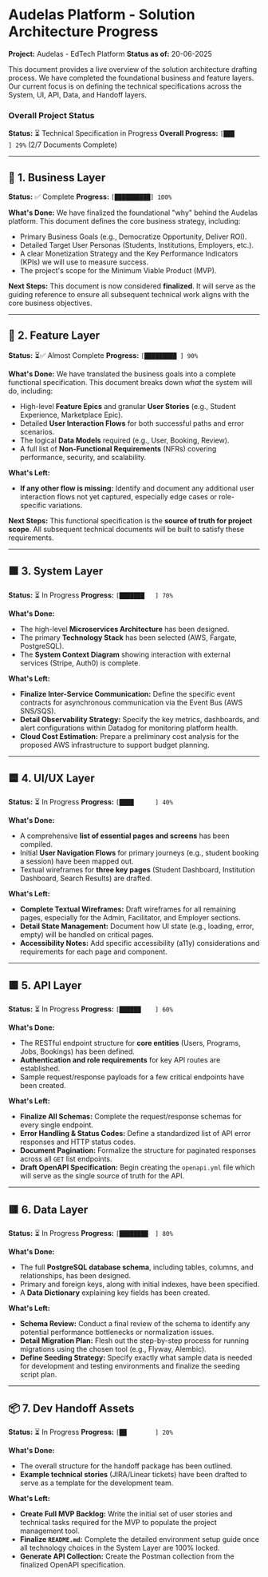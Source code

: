 # Audelas Platform - Solution Architecture Progress

**Project:** Audelas - EdTech Platform
**Status as of:** 20-06-2025

This document provides a live overview of the solution architecture drafting process. We have completed the foundational business and feature layers. Our current focus is on defining the technical specifications across the System, UI, API, Data, and Handoff layers.

### Overall Project Status
**Status:** ⏳ Technical Specification in Progress
**Overall Progress:** `[███       ] 29%` (2/7 Documents Complete)

---

## 🔷 1. Business Layer
**Status:** ✅ Complete
**Progress:** `[██████████] 100%`

**What's Done:** We have finalized the foundational "why" behind the Audelas platform. This document defines the core business strategy, including:
*   Primary Business Goals (e.g., Democratize Opportunity, Deliver ROI).
*   Detailed Target User Personas (Students, Institutions, Employers, etc.).
*   A clear Monetization Strategy and the Key Performance Indicators (KPIs) we will use to measure success.
*   The project's scope for the Minimum Viable Product (MVP).

**Next Steps:** This document is now considered **finalized**. It will serve as the guiding reference to ensure all subsequent technical work aligns with the core business objectives.

---

## 🔶 2. Feature Layer
**Status:** ⏳✅ Almost Complete
**Progress:** `[█████████ ] 90%`

**What's Done:** We have translated the business goals into a complete functional specification. This document breaks down *what* the system will do, including:
*   High-level **Feature Epics** and granular **User Stories** (e.g., Student Experience, Marketplace Epic).
*   Detailed **User Interaction Flows** for both successful paths and error scenarios.
*   The logical **Data Models** required (e.g., User, Booking, Review).
*   A full list of **Non-Functional Requirements** (NFRs) covering performance, security, and scalability.

**What's Left:**
* **If any other flow is missing:** Identify and document any additional user interaction flows not yet captured, especially edge cases or role-specific variations.

**Next Steps:** This functional specification is the **source of truth for project scope**. All subsequent technical documents will be built to satisfy these requirements.

---

## 🟩 3. System Layer
**Status:** ⏳ In Progress
**Progress:** `[███████   ] 70%`

**What's Done:**
*   The high-level **Microservices Architecture** has been designed.
*   The primary **Technology Stack** has been selected (AWS, Fargate, PostgreSQL).
*   The **System Context Diagram** showing interaction with external services (Stripe, Auth0) is complete.

**What's Left:**
*   **Finalize Inter-Service Communication:** Define the specific event contracts for asynchronous communication via the Event Bus (AWS SNS/SQS).
*   **Detail Observability Strategy:** Specify the key metrics, dashboards, and alert configurations within Datadog for monitoring platform health.
*   **Cloud Cost Estimation:** Prepare a preliminary cost analysis for the proposed AWS infrastructure to support budget planning.

---

## 🟦 4. UI/UX Layer
**Status:** ⏳ In Progress
**Progress:** `[████      ] 40%`

**What's Done:**
*   A comprehensive **list of essential pages and screens** has been compiled.
*   Initial **User Navigation Flows** for primary journeys (e.g., student booking a session) have been mapped out.
*   Textual wireframes for **three key pages** (Student Dashboard, Institution Dashboard, Search Results) are drafted.

**What's Left:**
*   **Complete Textual Wireframes:** Draft wireframes for all remaining pages, especially for the Admin, Facilitator, and Employer sections.
*   **Detail State Management:** Document how UI state (e.g., loading, error, empty) will be handled on critical pages.
*   **Accessibility Notes:** Add specific accessibility (a11y) considerations and requirements for each page and component.

---

## 🟪 5. API Layer
**Status:** ⏳ In Progress
**Progress:** `[██████    ] 60%`

**What's Done:**
*   The RESTful endpoint structure for **core entities** (Users, Programs, Jobs, Bookings) has been defined.
*   **Authentication and role requirements** for key API routes are established.
*   Sample request/response payloads for a few critical endpoints have been created.

**What's Left:**
*   **Finalize All Schemas:** Complete the request/response schemas for every single endpoint.
*   **Error Handling & Status Codes:** Define a standardized list of API error responses and HTTP status codes.
*   **Document Pagination:** Formalize the structure for paginated responses across all `GET` list endpoints.
*   **Draft OpenAPI Specification:** Begin creating the `openapi.yml` file which will serve as the single source of truth for the API.

---

## 🟥 6. Data Layer
**Status:** ⏳ In Progress
**Progress:** `[████████  ] 80%`

**What's Done:**
*   The full **PostgreSQL database schema**, including tables, columns, and relationships, has been designed.
*   Primary and foreign keys, along with initial indexes, have been specified.
*   A **Data Dictionary** explaining key fields has been created.

**What's Left:**
*   **Schema Review:** Conduct a final review of the schema to identify any potential performance bottlenecks or normalization issues.
*   **Detail Migration Plan:** Flesh out the step-by-step process for running migrations using the chosen tool (e.g., Flyway, Alembic).
*   **Define Seeding Strategy:** Specify exactly what sample data is needed for development and testing environments and finalize the seeding script plan.

---

## 📦 7. Dev Handoff Assets
**Status:** ⏳ In Progress
**Progress:** `[██        ] 20%`

**What's Done:**
*   The overall structure for the handoff package has been outlined.
*   **Example technical stories** (JIRA/Linear tickets) have been drafted to serve as a template for the development team.

**What's Left:**
*   **Create Full MVP Backlog:** Write the initial set of user stories and technical tasks required for the MVP to populate the project management tool.
*   **Finalize `README.md`:** Complete the detailed environment setup guide once all technology choices in the System Layer are 100% locked.
*   **Generate API Collection:** Create the Postman collection from the finalized OpenAPI specification.
